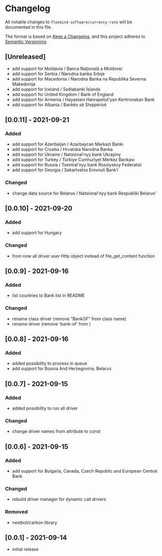 # Changelog

All notable changes to `flexmind-software/currency-rate` will be documented in this file.

The format is based on [Keep a Changelog](https://keepachangelog.com/en/1.0.0/),
and this project adheres to [Semantic Versioning](https://semver.org/spec/v2.0.0.html).

## [Unreleased]
- add support for Moldavia / Banca Naţională a Moldovei
- add support for Serbia / Narodna banka Srbije
- add support for Macedonia / Narodna Banka na Republika Severna Makedonija
- add support for Iceland / Seðlabanki Íslands
- add support for United Kingdom / Bank of England
- add support for Armenia / Hayastani Hanrapetut’yan Kentronakan Bank
- add support for Albania / Bankës së Shqipërisë

## [0.0.11] - 2021-09-21

### Added
- add support for Azerbaijan / Azərbaycan Mərkəzi Bankı
- add support for Croatia / Hrvatska Narodna Banka
- add support for Ukraine / Natsionalʹnyy bank Ukrayiny
- add support for Turkey / Türkiye Cumhuriyet Merkez Bankası
- add support for Russia / Tsentral'nyy bank Rossiyskoy Federatsii
- add support for Georgia / Sakartvelos Erovnuli Bank’i

### Changed
- change data source for Belarus / Natsional'nyy bank Respubliki Belarus'

## [0.0.10] - 2021-09-20

### Added
- add support for Hungary

### Changed
- from now all driver user Http object instead of file_get_content function

## [0.0.9] - 2021-09-16

### Added
- list countries to Bank list in README

### Changed
- rename class driver (remove "BankOF" from class name)
- rename driver (remove 'bank-of' from )


## [0.0.8] - 2021-09-16

### Added
- added possibility to process in queue
- add support for Bosnia And Herzegovina, Belarus

## [0.0.7] - 2021-09-15

### Added
- added possibility to run all driver

### Changed
- change driver names from attribute to const

## [0.0.6] - 2021-09-15

### Added
- add support for Bulgaria, Canada, Czech Republic and European Central Bank

### Changed
- rebuild driver manager for dynamic call drivers

### Removed
- nestbot/carbon library

## [0.0.1] - 2021-09-14

- initial release
